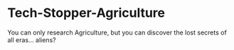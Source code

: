 # Tech-Stopper-Agriculture
You can only research Agriculture, but you can discover the lost secrets of all eras... aliens?
